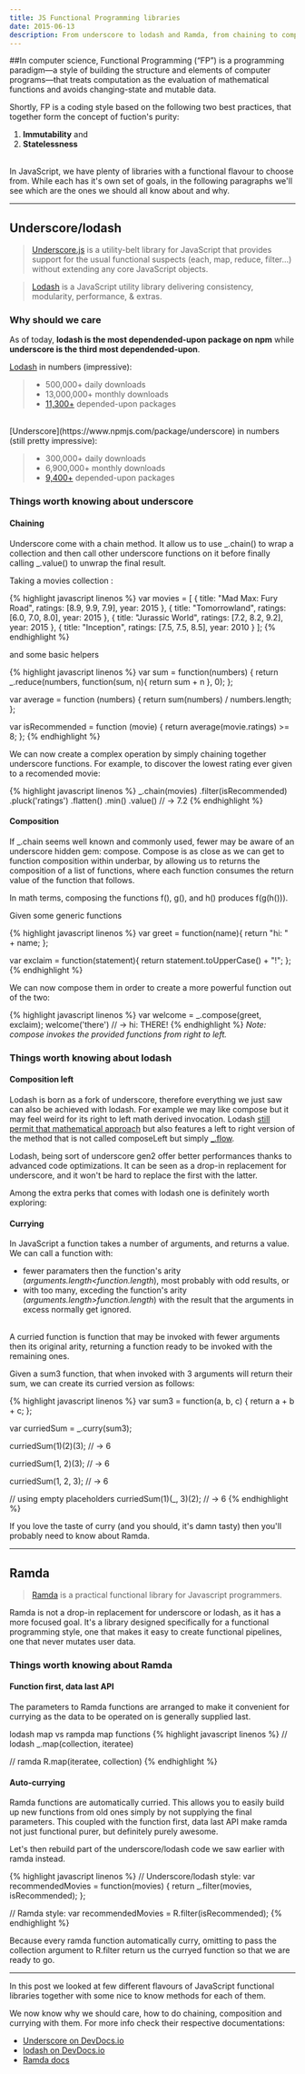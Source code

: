 ```yaml
---
title: JS Functional Programming libraries
date: 2015-06-13
description: From underscore to lodash and Ramda, from chaining to composition and auto-currying
---
```


##In computer science, Functional Programming (“FP”) is a programming paradigm—a style of building the structure and elements of computer programs—that treats computation as the evaluation of mathematical functions and avoids changing-state and mutable data.

Shortly, FP is a coding style based on the following two best practices, that together form the concept of fuction's purity:

1. **Immutability** and
2. **Statelessness**
<br><br>

In JavaScript, we have plenty of libraries with a functional flavour to choose from. While each has it's own set of goals, in the following paragraphs we'll see which are the ones we should all know about and why.

***

## Underscore/lodash

> [Underscore.js](http://underscorejs.org/) is a utility-belt library for JavaScript that provides support for the usual functional suspects (each, map, reduce, filter...) without extending any core JavaScript objects.

> [Lodash](https://lodash.com/) is a JavaScript utility library delivering consistency, modularity, performance, & extras.

### Why should we care

As of today, **lodash is the most dependended-upon package on npm** while **underscore is the third most dependended-upon**.

[Lodash](https://www.npmjs.com/package/lodash) in numbers (impressive):

> - 500,000+ daily downloads
> - 13,000,000+ monthly downloads
> - [11,300+](https://www.npmjs.com/browse/depended/lodash) depended-upon packages

<br>
[Underscore](https://www.npmjs.com/package/underscore) in numbers (still pretty impressive):

> - 300,000+ daily downloads
> - 6,900,000+ monthly downloads
> - [9,400+](https://www.npmjs.com/browse/depended/underscore) depended-upon packages

<span></span>

### Things worth knowing about underscore
#### Chaining
Underscore come with a chain method. It allow us to use _.chain() to wrap a collection and then call other underscore functions on it before finally calling _.value() to unwrap the final result.

Taking a movies collection :

{% highlight javascript linenos %}
var movies = [
  { title: "Mad Max: Fury Road", ratings: [8.9, 9.9, 7.9], year: 2015 },
  { title: "Tomorrowland", ratings: [6.0, 7.0, 8.0], year: 2015 },
  { title: "Jurassic World", ratings: [7.2, 8.2, 9.2], year: 2015 },
  { title: "Inception", ratings: [7.5, 7.5, 8.5], year: 2010 }
];
{% endhighlight %}

and some basic helpers

{% highlight javascript linenos %}
var sum = function(numbers) {
    return _.reduce(numbers, function(sum, n){
        return sum + n }, 0);
};

var average = function (numbers) {
    return sum(numbers) / numbers.length;
};

var isRecommended = function (movie) {
    return average(movie.ratings) >= 8;
};
{% endhighlight %}

We can now create a complex operation by simply chaining together underscore functions. For example, to discover the lowest rating ever given to a recomended movie:

{% highlight javascript linenos %}
_.chain(movies)
  .filter(isRecommended)
  .pluck('ratings')
  .flatten()
  .min()
  .value()
// → 7.2
{% endhighlight %}

#### Composition

If \_.chain seems well known and commonly used, fewer may be aware of an underscore hidden gem: compose. Compose is as close as we can get to function composition within underbar, by allowing us to returns the composition of a list of functions, where each function consumes the return value of the function that follows.

In math terms, composing the functions f(), g(), and h() produces f(g(h())).

Given some generic functions

{% highlight javascript linenos %}
var greet = function(name){
    return "hi: " + name;
};

var exclaim  = function(statement){
    return statement.toUpperCase() + "!";
};
{% endhighlight %}

We can now compose them in order to create a more powerful function out of the two:

{% highlight javascript linenos %}
var welcome = _.compose(greet, exclaim);
welcome('there')
// → hi: THERE!
{% endhighlight %}
*Note: compose invokes the provided functions from right to left.*

### Things worth knowing about lodash
#### Composition left

Lodash is born as a fork of underscore, therefore everything we just saw can also be achieved with lodash. For example we may like compose but it may feel weird for its right to left math derived invocation. Lodash [still permit that mathematical approach](https://lodash.com/docs#flowRight) but also features a left to right version of the method that is not called composeLeft but simply [_.flow](https://lodash.com/docs#flow).

Lodash, being sort of underscore gen2 offer better performances thanks to advanced code optimizations. It can be seen as a drop-in replacement for underscore, and it won't be hard to replace the first with the latter.

Among the extra perks that comes with lodash one is definitely worth exploring:

#### Currying

In JavaScript a function takes a number of arguments, and returns a value.
We can call a function with:

- fewer paramaters then the function's arity (*arguments.length<function.length*), most probably with odd results, or
- with too many, exceding the function's arity (*arguments.length>function.length*) with the result that the arguments in excess normally get ignored.

<br>
A curried function is function that may be invoked with fewer arguments then its original arity, returning a function ready to be invoked with the remaining ones.

Given a sum3 function, that when invoked with 3 arguments will return their sum, we can create its curried version as follows:

{% highlight javascript linenos %}
var sum3 = function(a, b, c) {
  return a + b + c;
};

var curriedSum = _.curry(sum3);

curriedSum(1)(2)(3);
// → 6

curriedSum(1, 2)(3);
// → 6

curriedSum(1, 2, 3);
// → 6

// using empty placeholders
curriedSum(1)(_, 3)(2);
// → 6
{% endhighlight %}

If you love the taste of curry (and you should, it's damn tasty) then you'll
probably need to know about Ramda.

***

## Ramda

> [Ramda](http://ramdajs.com/) is a practical functional library for Javascript programmers.

Ramda is not a drop-in replacement for underscore or lodash, as it has a more focused goal. It's a library designed specifically for a functional programming style, one that makes it easy to create functional pipelines, one that never mutates user data.

### Things worth knowing about Ramda
#### Function first, data last API

The parameters to Ramda functions are arranged to make it convenient for currying as the data to be operated on is generally supplied last.

lodash map vs rampda map functions
{% highlight javascript linenos %}
// lodash
_.map(collection, iteratee)

// ramda
R.map(iteratee, collection)
{% endhighlight %}

#### Auto-currying

Ramda functions are automatically curried. This allows you to easily build up new functions from old ones simply by not supplying the final parameters. This coupled with the function first, data last API make ramda not just functional purer, but definitely purely awesome.

Let's then rebuild part of the underscore/lodash code we saw earlier with ramda instead.

{% highlight javascript linenos %}
// Underscore/lodash style:
var recommendedMovies = function(movies) {
  return _.filter(movies, isRecommended);
};

// Ramda style:
var recommendedMovies = R.filter(isRecommended);
{% endhighlight %}

Because every ramda function automatically curry, omitting to pass the collection argument to R.filter return us the curryed function so that we are ready to go.
***

In this post we looked at few different flavours of JavaScript functional libraries together with some nice to know methods for each of them.

We now know why we should care, how to do chaining, composition and currying with them. For more info check their respective documentations:

- [Underscore on DevDocs.io](http://devdocs.io/underscore/)
- [lodash on DevDocs.io](http://devdocs.io/lodash/)
- [Ramda docs](http://ramdajs.com/docs/)


